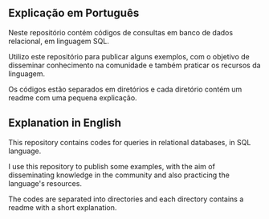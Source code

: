 ## Explicação em Português

Neste repositório contém códigos de consultas em banco de dados relacional, em linguagem SQL.

Utilizo este repositório para publicar alguns exemplos, com o objetivo de disseminar conhecimento na comunidade e também praticar os recursos da linguagem.
 
Os códigos estão separados em diretórios e cada diretório contém um readme com uma pequena explicação.



## Explanation in English

This repository contains codes for queries in relational databases, in SQL language.

I use this repository to publish some examples, with the aim of disseminating knowledge in the community and also practicing the language's resources.

The codes are separated into directories and each directory contains a readme with a short explanation.

